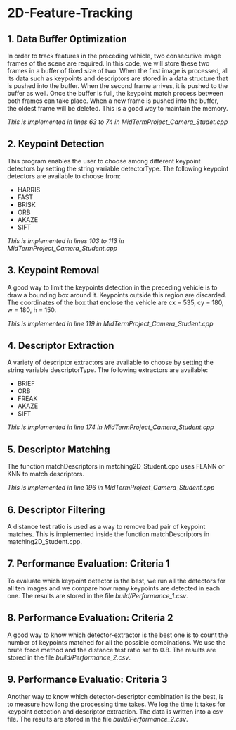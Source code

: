 # 2D-Feature-Tracking

## 1. Data Buffer Optimization
In order to track features in the preceding vehicle, two consecutive image frames of the scene are required. In this code, we will store these two frames in a buffer of fixed size of two. When the first image is processed, all its data such as keypoints and descriptors are stored in a data structure that is pushed into the buffer. When the second frame arrives, it is pushed to the buffer as well. Once the buffer is full, the keypoint match process between both frames can take place. When a new frame is pushed into the buffer, the oldest frame will be deleted. This is a good way to maintain the memory. 

*This is implemented in lines 63 to 74 in MidTermProject_Camera_Studet.cpp* 

## 2. Keypoint Detection

This program enables the user to choose among different keypoint detectors by setting the string variable detectorType. The following keypoint detectors are available to choose from:
- HARRIS
- FAST
- BRISK 
- ORB
- AKAZE
- SIFT
 
 *This is implemented in lines 103 to 113 in MidTermProject_Camera_Student.cpp*

## 3. Keypoint Removal

A good way to limit the keypoints detection in the preceding vehicle is to draw a bounding box around it. Keypoints outside this region are discarded. The coordinates of the box that enclose the vehicle are cx = 535, cy = 180, w = 180, h = 150. 

*This is implemented in line 119 in MidTermProject_Camera_Student.cpp*

## 4. Descriptor Extraction

A variety of descriptor extractors are available to choose by setting the string variable descriptorType. The following extractors are available:

- BRIEF
- ORB
- FREAK
- AKAZE
- SIFT

*This is implemented in line 174 in MidTermProject_Camera_Student.cpp*
## 5. Descriptor Matching

The function matchDescriptors in matching2D_Student.cpp uses FLANN or KNN to match descriptors. 

*This is implemented in line 196 in MidTermProject_Camera_Student.cpp*

## 6. Descriptor Filtering
A distance test ratio is used as a way to remove bad pair of keypoint matches. This is implemented inside the function matchDescriptors in matching2D_Student.cpp.

## 7. Performance Evaluation: Criteria 1
To evaluate which keypoint detector is the best, we run all the detectors for all ten images and we compare how many keypoints are detected in each one. The results are stored in the file *build/Performance_1.csv*.

## 8. Performance Evaluation: Criteria 2
A good way to know which detector-extractor is the best one is to count the number of keypoints matched for all the possible combinations. We use the brute force method and the distance test ratio set to 0.8. The results are stored in the file *build/Performance_2.csv*.

## 9. Performance Evaluatio: Criteria 3
Another way to know which detector-descriptor combination is the best, is to measure how long the processing time takes. We log the time it takes for keypoint detection and descriptor extraction. The data is written into a csv file. The results are stored in the file *build/Performance_2.csv*.



